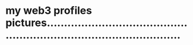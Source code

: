 # my web3 profiles pictures............................................................................................
